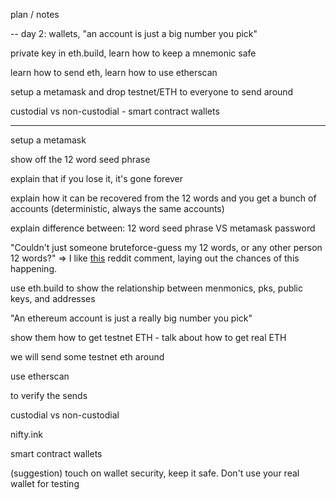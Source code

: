 


plan / notes 

--
day 2: wallets, "an account is just a big number you pick"

private key in eth.build, learn how to keep a mnemonic safe

learn how to send eth, learn how to use etherscan

setup a metamask and drop testnet/ETH to everyone to send around

custodial vs non-custodial - smart contract wallets

---

setup a metamask 

show off the 12 word seed phrase

explain that if you lose it, it's gone forever

explain how it can be recovered from the 12 words and you get a bunch of accounts (deterministic, always the same accounts)

explain difference between: 12 word seed phrase VS metamask password

"Couldn't just someone bruteforce-guess my 12 words, or any other person 12 words?" => I like [this](https://www.reddit.com/r/CryptoCurrency/comments/lz2if8/comment/gpzur49/?utm_source=share&utm_medium=web2x&context=3) reddit comment, laying out the chances of this happening.

use eth.build to show the relationship between menmonics, pks, public keys, and addresses

"An ethereum account is just a really big number you pick"

show them how to get testnet ETH - talk about how to get real ETH

we will send some testnet eth around

use etherscan 

to verify the sends 

custodial vs non-custodial

nifty.ink 

smart contract wallets

(suggestion) touch on wallet security, keep it safe. Don't use your real wallet for testing 

